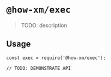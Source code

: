 # `@how-xm/exec`

> TODO: description

## Usage

```
const exec = require('@how-xm/exec');

// TODO: DEMONSTRATE API
```
